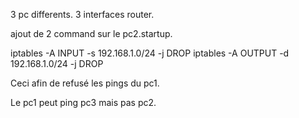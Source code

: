 3 pc differents.
3 interfaces router.

ajout de 2 command sur le pc2.startup.

iptables -A INPUT -s 192.168.1.0/24 -j DROP
iptables -A OUTPUT -d 192.168.1.0/24 -j DROP

Ceci afin de refusé les pings du pc1.

Le pc1 peut ping pc3 mais pas pc2.